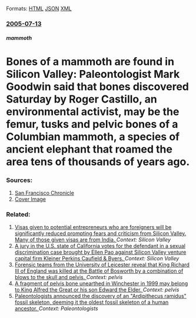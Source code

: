 
Formats: [HTML](/news/2005/07/13/bones-of-a-mammoth-are-found-in-silicon-valley-paleontologist-mark-goodwin-said-that-bones-discovered-saturday-by-roger-castillo-an-envir.html)  [JSON](/news/2005/07/13/bones-of-a-mammoth-are-found-in-silicon-valley-paleontologist-mark-goodwin-said-that-bones-discovered-saturday-by-roger-castillo-an-envir.json)  [XML](/news/2005/07/13/bones-of-a-mammoth-are-found-in-silicon-valley-paleontologist-mark-goodwin-said-that-bones-discovered-saturday-by-roger-castillo-an-envir.xml)  

### [2005-07-13](/news/2005/07/13/index.md)

##### mammoth
#  Bones of a mammoth are found in Silicon Valley: Paleontologist Mark Goodwin said that bones discovered Saturday by Roger Castillo, an environmental activist, may be the femur, tusks and pelvic bones of a Columbian mammoth, a species of ancient elephant that roamed the area tens of thousands of years ago. 




### Sources:

1. [San Francisco Chronicle](http://www.sfgate.com/cgi-bin/article.cgi?f=/c/a/2005/07/14/BAGLJDNM7T1.DTL&type=science)
1. [Cover Image](http://ww3.hdnux.com/photos/10/10/63/2133202/9/rawImage.jpg)

### Related:

1. [Visas given to potential entrepreneurs who are foreigners will be significantly reduced prompting fears and criticism from Silicon Valley. Many of those given visas are from India. ](/news/2017/07/11/visas-given-to-potential-entrepreneurs-who-are-foreigners-will-be-significantly-reduced-prompting-fears-and-criticism-from-silicon-valley-m.md) _Context: Silicon Valley_
2. [A jury in the U.S. state of California votes for the defendant in a sexual discrimination case brought by Ellen Pao against Silicon Valley venture capital firm Kleiner Perkins Caufield & Byers. ](/news/2015/03/27/a-jury-in-the-u-s-state-of-california-votes-for-the-defendant-in-a-sexual-discrimination-case-brought-by-ellen-pao-against-silicon-valley-v.md) _Context: Silicon Valley_
3. [Forensic teams from the University of Leicester reveal that King Richard III of England was killed at the Battle of Bosworth by a combination of blows to the skull and pelvis. ](/news/2014/09/17/forensic-teams-from-the-university-of-leicester-reveal-that-king-richard-iii-of-england-was-killed-at-the-battle-of-bosworth-by-a-combinatio.md) _Context: pelvis_
4. [A fragment of pelvis bone unearthed in Winchester in 1999 may belong to King Alfred the Great or his son Edward the Elder. ](/news/2014/01/17/a-fragment-of-pelvis-bone-unearthed-in-winchester-in-1999-may-belong-to-king-alfred-the-great-or-his-son-edward-the-elder.md) _Context: pelvis_
5. [ Paleontologists announced the discovery of an "Ardipithecus ramidus" fossil skeleton, deeming it the oldest fossil skeleton of a human ancestor. ](/news/2009/10/1/paleontologists-announced-the-discovery-of-an-ardipithecus-ramidus-fossil-skeleton-deeming-it-the-oldest-fossil-skeleton-of-a-human-ance.md) _Context: Paleontologists_
